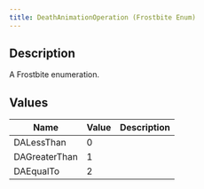 ```yaml
---
title: DeathAnimationOperation (Frostbite Enum)
---
```

## Description

A Frostbite enumeration.

## Values

| Name          | Value | Description |
| ------------- | ----- | ----------- |
| DALessThan    | 0     |             |
| DAGreaterThan | 1     |             |
| DAEqualTo     | 2     |             |

